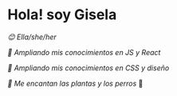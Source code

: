 
# Hola! soy Gisela 
_😊 Ella/she/her_

_🌱 Ampliando mis conocimientos en JS y React_

_💎 Ampliando mis conocimientos en CSS y diseño_

_🌻 Me encantan las plantas y los perros_ 🐶
